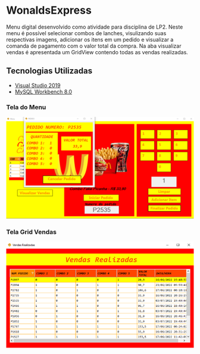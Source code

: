 # WonaldsExpress
Menu digital desenvolvido como atividade para disciplina de LP2.
Neste menu é possível selecionar combos de lanches, visulizando suas respectivas imagens, 
adicionar os itens em um pedido e visualizar a comanda de pagamento com o valor total da compra.
Na aba visualizar vendas é apresentada um GridView contendo  todas as vendas realizadas.

## Tecnologias Utilizadas

- [Visual Studio 2019](https://visualstudio.microsoft.com/pt-br/vs/)
- [MySQL Workbench 8.0](https://www.mysql.com/products/workbench/)

### Tela do Menu

<img src="https://github.com/LucasEPaduam/WonaldsExpress/blob/master/Imagens/TELA%20MENU.PNG?raw=true">

### Tela Grid Vendas 

<img src="https://github.com/LucasEPaduam/WonaldsExpress/blob/master/Imagens/Tela%20Vendas%20Realizadas.PNG?raw=true">
